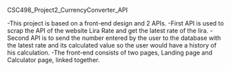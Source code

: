CSC498_Project2_CurrencyConverter_API

-This project is based on a front-end design and 2 APIs.
-First API is used to scrap the API of the website Lira Rate and get the latest rate of the lira.
-Second API is to send the number entered by the user to the database with the latest rate and its calculated value
so the user would have a history of his calculation.
-The front-end consists of two pages, Landing page and Calculator page, linked together.